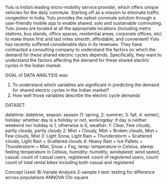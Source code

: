 Yulu is India’s leading micro-mobility service provider, which offers unique vehicles for the daily commute. 
Starting off as a mission to eliminate traffic congestion in India, Yulu provides the safest commute solution through a user-friendly mobile app to enable shared, solo and sustainable commuting.
Yulu zones are located at all the appropriate locations (including metro stations, bus stands, office spaces, residential areas, corporate offices, etc) 
to make those first and last miles smooth, affordable, and convenient!
Yulu has recently suffered considerable dips in its revenues. They have contracted a consulting company to understand the factors on which the demand for these shared electric cycles depends. 
Specifically, they want to understand the factors affecting the demand for these shared electric cycles in the Indian market.

GOAL of DATA ANALYSIS was:
1. To understand which variables are significant in predicting the demand for shared electric cycles in the Indian market?
2. How well those variables describe the electric cycle demands

DATASET:

datetime: datetime, 
season: season (1: spring, 2: summer, 3: fall, 4: winter), 
holiday: whether day is a holiday or not, 
workingday: if day is neither weekend nor holiday is 1, otherwise is 0, 
weather:
1: Clear, Few clouds, partly cloudy, partly cloudy
2: Mist + Cloudy, Mist + Broken clouds, Mist + Few clouds, Mist
3: Light Snow, Light Rain + Thunderstorm + Scattered clouds, Light Rain + Scattered clouds
4: Heavy Rain + Ice Pallets + Thunderstorm + Mist, Snow + Fog, 
temp: temperature in Celsius, 
atemp: feeling temperature in Celsius,
humidity: humidity,
windspeed: wind speed,
casual: count of casual users,
registered: count of registered users,
count: count of total rental bikes including both casual and registered

Concept Used:
Bi-Variate Analysis
2-sample t-test: testing for difference across populations
ANNOVA
Chi-square
